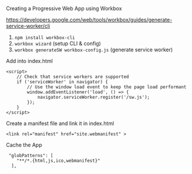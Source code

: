 Creating a Progressive Web App using Workbox

https://developers.google.com/web/tools/workbox/guides/generate-service-worker/cli

1. `npm install workbox-cli`
2. `workbox wizard` (setup CLI & config)
3. `workbox generateSW workbox-config.js` (generate service worker)

Add into index.html
````
<script>
    // Check that service workers are supported
    if ('serviceWorker' in navigator) {
        // Use the window load event to keep the page load performant
        window.addEventListener('load', () => {
            navigator.serviceWorker.register('/sw.js');
        });
    }
</script>
````
Create a manifest file and link it in index.html

`<link rel="manifest" href="site.webmanifest" >`

Cache the App
````
 "globPatterns": [
    "**/*.{html,js,ico,webmanifest}"
  ],
````
